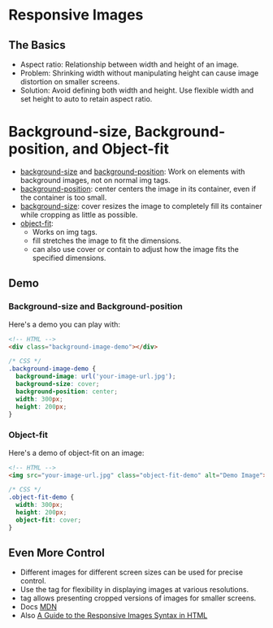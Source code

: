 # Responsive Images

## The Basics
- Aspect ratio: Relationship between width and height of an image.
- Problem: Shrinking width without manipulating height can cause image distortion on smaller screens.
- Solution: Avoid defining both width and height. Use flexible width and set height to auto to retain aspect ratio.

# Background-size, Background-position, and Object-fit

- [background-size](https://developer.mozilla.org/en-US/docs/Web/CSS/background-size) and [background-position](https://developer.mozilla.org/en-US/docs/Web/CSS/background-position): Work on elements with background images, not on normal img tags.
- [background-position](https://developer.mozilla.org/en-US/docs/Web/CSS/background-position): center centers the image in its container, even if the container is too small.
- [background-size](https://developer.mozilla.org/en-US/docs/Web/CSS/background-size): cover resizes the image to completely fill its container while cropping as little as possible.
- [object-fit](https://developer.mozilla.org/en-US/docs/Web/CSS/object-fit): 
    - Works on img tags.
    - fill stretches the image to fit the dimensions.
    - can also use cover or contain to adjust how the image fits the specified dimensions.

## Demo

### Background-size and Background-position
Here's a demo you can play with:

```html
<!-- HTML -->
<div class="background-image-demo"></div>
```

```css
/* CSS */
.background-image-demo {
  background-image: url('your-image-url.jpg');
  background-size: cover;
  background-position: center;
  width: 300px;
  height: 200px;
}
```

### Object-fit
Here's a demo of object-fit on an image:

```html
<!-- HTML -->
<img src="your-image-url.jpg" class="object-fit-demo" alt="Demo Image">
```

```css
/* CSS */
.object-fit-demo {
  width: 300px;
  height: 200px;
  object-fit: cover;
}
```

## Even More Control
- Different images for different screen sizes can be used for precise control.
- Use the <picture> tag for flexibility in displaying images at various resolutions.
- <picture> tag allows presenting cropped versions of images for smaller screens. 
- Docs [MDN](https://developer.mozilla.org/en-US/docs/Learn/HTML/Multimedia_and_embedding/Responsive_images#art_direction)
- Also [A Guide to the Responsive Images Syntax in HTML](https://css-tricks.com/a-guide-to-the-responsive-images-syntax-in-html/)

